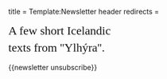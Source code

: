 title = Template:Newsletter header
redirects =
>>>>

<div>
<span style="font-family:Georgia;font-size:24px;line-height:1.4;">A few short Icelandic<br/>texts from ''Ylhýra''.</span>
</div>

{{newsletter unsubscribe}}